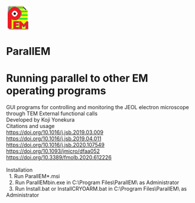 ![Top](ParallEM.png)
# ParallEM
# Running parallel to other EM operating programs
GUI programs for controlling and monitoring the JEOL electron microscope through TEM External functional calls<BR>
Developed by Koji Yonekura<BR>
Citations and usage<BR>
  https://doi.org/10.1016/j.jsb.2019.03.009<BR>
  https://doi.org/10.1016/j.jsb.2019.04.011<BR>
  https://doi.org/10.1016/j.jsb.2020.107549<BR>
  https://doi.org/10.1093/jmicro/dfaa052<BR>
  https://doi.org/10.3389/fmolb.2020.612226<BR>
  <BR>
  Installation<BR>
  &nbsp;&nbsp;1. Run ParallEM*.msi<BR>
  &nbsp;&nbsp;2. Run ParallEMbin.exe in C:\Program Files\ParallEM\ as Administrator<BR>
  &nbsp;&nbsp;3. Run Install.bat or InstallCRYOARM.bat in C:\Program Files\ParallEM\ as Administrator<BR>
    
